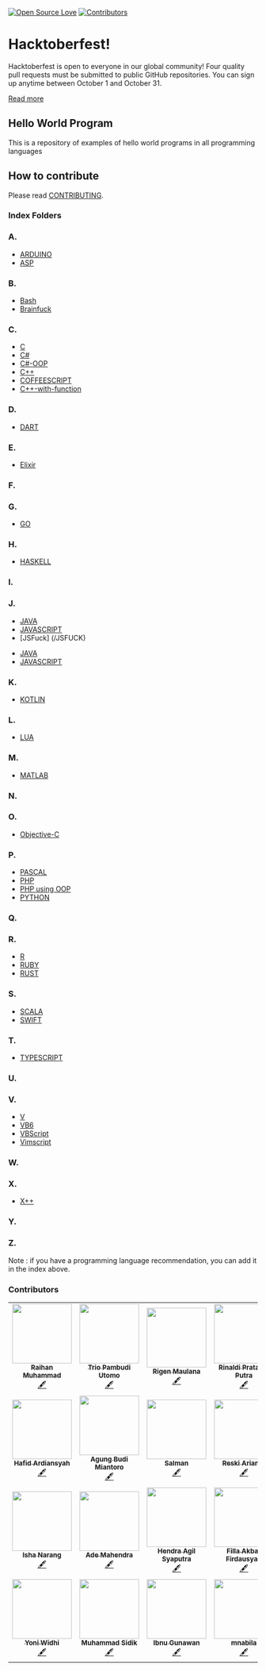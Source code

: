 [![Open Source Love](https://badges.frapsoft.com/os/v1/open-source.png?v=103)](https://github.com/saturdayclass/hello-world-all-programming-language)
[![Contributors](https://img.shields.io/github/contributors/saturdayclass/hello-world-all-programming-language)](https://github.com/saturdayclass/hello-world-all-programming-language/graphs/contributors)

# Hacktoberfest!

Hacktoberfest is open to everyone in our global community! Four quality pull requests must be submitted to public GitHub repositories. You can sign up anytime between October 1 and October 31.

[Read more](https://hacktoberfest.digitalocean.com/faq/)

## Hello World Program

This is a repository of examples of hello world programs in all programming languages

## How to contribute

Please read [CONTRIBUTING](/CONTRIBUTING.md).

### Index Folders

### A.


- [ARDUINO](/ARDUINO)
- [ASP](/ASP)


### B.

- [Bash](/Bash)
- [Brainfuck](/Brainfuck)

### C.
* [C](/C)
* [C#](C%23)
* [C#-OOP](C%23-OOP)
* [C++](/C%2B%2B)
* [COFFEESCRIPT](/CoffeeScript)
* [C++-with-function](/C%2B%2B-with-function)
### D.

- [DART](/DART)

### E.

- [Elixir](/Elixir)

### F.

### G.

- [GO](/GO)

### H.

- [HASKELL](/Haskell)

### I.

### J.

* [JAVA](/JAVA)
* [JAVASCRIPT](/JAVASCRIPT)
* [JSFuck] (/JSFUCK)

- [JAVA](/JAVA)
- [JAVASCRIPT](/JAVASCRIPT)

### K.

- [KOTLIN](/KOTLIN)

### L.

- [LUA](/LUA)

### M.

- [MATLAB](/MATLAB)

### N.

### O.

- [Objective-C](/Objective-C)

### P.

* [PASCAL](/PASCAL)
* [PHP](/PHP)
* [PHP using OOP](/PHP-OOP)
* [PYTHON](/PYTHON)

### Q.

### R.

- [R](/R)
- [RUBY](/RUBY)
- [RUST](/RUST)

### S.

* [SCALA](/SCALA)
* [SWIFT](/SWIFT)

### T.

- [TYPESCRIPT](/TYPESCRIPT)

### U.

### V.

* [V](/V)
* [VB6](/VB6)
* [VBScript](/VBScript)
* [Vimscript](/Vimscript)

### W.

### X.

* [X++](/X%2B%2B)

### Y.

### Z.

Note : if you have a programming language recommendation, you can add it in the index above.

### Contributors

<!-- prettier-ignore-start -->
<!-- markdownlint-disable -->
<table>
  <tr>
   <td align="center"><a href="https://github.com/raihan-muhammad"><img src="https://avatars2.githubusercontent.com/u/51007619?v=4" width="120px;" alt=""/><br /><sub><b>Raihan Muhammad</b></sub></a><br /><a href="#content-raihan-muhammad" title="Content">🖋</a></td>
   <td align="center"><a href="https://github.com/triopu"><img src="https://avatars3.githubusercontent.com/u/34916056?v=4" width="120px;" alt=""/><br /><sub><b>Trio Pambudi Utomo</b></sub></a><br /><a href="#content-triop" title="Content">🖋</a></td>
   <td align="center"><a href="https://github.com/rygenzx"><img src="https://avatars3.githubusercontent.com/u/63197023?v=4" width="120px;" alt=""/><br /><sub><b>Rigen Maulana</b></sub></a><br /><a href="#content-rygenzx" title="Content">🖋</a></td>
   <td align="center"><a href="https://github.com/rinaldipratama"><img src="https://avatars0.githubusercontent.com/u/71593600?v=4" width="120px;" alt=""/><br /><sub><b>Rinaldi Pratama Putra</b></sub></a><br /><a href="#content-rinaldipratama" title="Content">🖋</a></td>
   <td align="center"><a href="https://github.com/Atul1409"><img src="https://avatars3.githubusercontent.com/u/63466177?v=4" width="120px;" alt=""/><br /><sub><b>Atul1409</b></sub></a><br /><a href="#content-atul1409" title="Content">🖋</a></td>
   <td align="center"><a href="https://github.com/riyhs"><img src="https://avatars2.githubusercontent.com/u/42972239?v=4" width="120px;" alt=""/><br /><sub><b>Riyaldi Hasan</b></sub></a><br /><a href="#content-riyhs" title="Content">🖋</a></td>
   <td align="center"><a href="https://github.com/muhammad-rizqi"><img src="https://avatars1.githubusercontent.com/u/69310085?v=4" width="120px;" alt=""/><br /><sub><b>Muhammad Rizqi</b></sub></a><br /><a href="#content-riyhs" title="Content">🖋</a></td>

 </tr>
 <tr>
   <td align="center"><a href="https://github.com/hafidardiansyahh"><img src="https://avatars0.githubusercontent.com/u/62227964?v=4" width="120px;" alt=""/><br /><sub><b>Hafid Ardiansyah</b></sub></a><br /><a href="#content-hafidardiansyahh" title="Content">🖋</a></td>
   <td align="center"><a href="https://github.com/agungbudimiantoro"><img src="https://avatars3.githubusercontent.com/u/61444523?v=4" width="120px;" alt=""/><br /><sub><b>Agung Budi Miantoro</b></sub></a><br /><a href="#content-agungbudimiantoro" title="Content">🖋</a></td>
   <td align="center"><a href="https://github.com/SlmnMEDIA"><img src="https://avatars2.githubusercontent.com/u/61409924?v=4" width="120px;" alt=""/><br /><sub><b>Salman</b></sub></a><br /><a href="#content-slmn-media" title="Content">🖋</a></td>
   <td align="center"><a href="https://github.com/tomorisakura"><img src="https://avatars3.githubusercontent.com/u/23102910?v=4" width="120px;" alt=""/><br /><sub><b>Reski Arianto</b></sub></a><br /><a href="#content-tomorisakura" title="Content">🖋</a></td>
   <td align="center"><a href="https://github.com/ronnygunawan"><img src="https://avatars3.githubusercontent.com/u/3048897?v=4" width="120px;" alt=""/><br /><sub><b>Ronny Gunawan</b></sub></a><br /><a href="#content-ronnygunawan" title="Content">🖋</a></td>
   <td align="center"><a href="https://github.com/rianmandala"><img src="https://avatars2.githubusercontent.com/u/60568628?v=4" width="120px;" alt=""/><br /><sub><b>rian mandala</b></sub></a><br /><a href="#content-rianmandala" title="Content">🖋</a></td>
   <td align="center"><a href="https://github.com/rafli-dio"><img src="https://avatars1.githubusercontent.com/u/68155137?v=4" width="120px;" alt=""/><br /><sub><b>Rafli Dio</b></sub></a><br /><a href="#content-rafli-dio" title="Content">🖋</a></td>
 </tr>
 <tr>
   <td align="center"><a href="https://github.com/isha-exe"><img src="https://avatars0.githubusercontent.com/u/70028704?v=4" width="120px;" alt=""/><br /><sub><b>Isha Narang</b></sub></a><br /><a href="#content-isha-exe" title="Content">🖋</a></td>
   <td align="center"><a href="https://github.com/hendradem"><img src="https://avatars3.githubusercontent.com/u/24218186?v=4" width="120px;" alt=""/><br /><sub><b>Ade Mahendra</b></sub></a><br /><a href="#content-hendradem" title="Content">🖋</a></td>
   <td align="center"><a href="https://github.com/hendraaagil"><img src="https://avatars2.githubusercontent.com/u/54741166?v=4" width="120px;" alt=""/><br /><sub><b>Hendra Agil Syaputra</b></sub></a><br /><a href="#content-hendraaagil" title="Content">🖋</a></td>
   <td align="center"><a href="https://github.com/firdausyah22"><img src="https://avatars0.githubusercontent.com/u/39095849?v=4" width="120px;" alt=""/><br /><sub><b>Filla Akbar Firdausyah</b></sub></a><br /><a href="#content-firdausyah22" title="Content">🖋</a></td>
   <td align="center"><a href="https://github.com/elianiva"><img src="https://avatars2.githubusercontent.com/u/51877647?v=4" width="120px;" alt=""/><br /><sub><b>Elianiva</b></sub></a><br /><a href="#content-elianiva" title="Content">🖋</a></td>
   <td align="center"><a href="https://github.com/afdulfauzan"><img src="https://avatars0.githubusercontent.com/u/37241368?v=4" width="120px;" alt=""/><br /><sub><b>Afdul Fauzan</b></sub></a><br /><a href="#content-elianiva" title="Content">🖋</a></td>
   <td align="center"><a href="https://github.com/Zainal21"><img src="https://avatars3.githubusercontent.com/u/48118434?v=4" width="120px;" alt=""/><br /><sub><b>Muhammad Zainal Arifin</b></sub></a><br /><a href="#content-zainal21" title="Content">🖋</a></td>
 </tr>
 <tr>
  <td align="center"><a href="https://github.com/NichiNect"><img src="https://avatars0.githubusercontent.com/u/48024209?s=460&u=935ccdc9612b58b1df89c9942f8028a4f118ff65&v=4" width="120px;" alt=""/><br /><sub><b>Yoni Widhi</b></sub></a><br /><a href="#content-NichiNect" title="Content">🖋</a></td>
  <td align="center"><a href="https://github.com/Muh-Sidik"><img src="https://avatars3.githubusercontent.com/u/52684744?s=460&u=ef07fccc87ddc9c6eaafc894473ec38f7788aade&v=4" width="120px;" alt=""/><br /><sub><b>Muhammad Sidik</b></sub></a><br /><a href="#content-Muh-SIdik" title="Content">🖋</a></td>
  <td align="center"><a href="https://github.com/IbnuGunawanPrayogo"><img src="https://avatars1.githubusercontent.com/u/57023894?v=4" width="120px;" alt=""/><br /><sub><b>Ibnu Gunawan</b></sub></a><br /><a href="#content-riyhs" title="Content">🖋</a></td>
  <td align="center"><a href="https://github.com/mnabila"><img src="https://avatars1.githubusercontent.com/u/37516576?v=4" width="120px;" alt=""/><br /><sub><b>mnabila</b></sub></a><br /><a href="#content-mnabila" title="Content">🖋</a></td>
</tr>
<table/>
